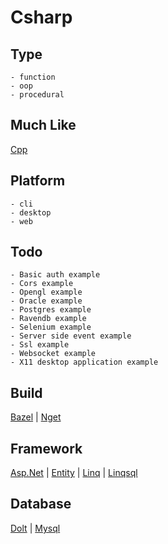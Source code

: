 # Csharp

## Type
	- function
	- oop
	- procedural
## Much Like
[Cpp](CPP.md)
## Platform
	- cli
	- desktop
	- web
## Todo
	- Basic auth example
	- Cors example
	- Opengl example
	- Oracle example
	- Postgres example
	- Ravendb example
	- Selenium example
	- Server side event example
	- Ssl example
	- Websocket example
	- X11 desktop application example
## Build
[Bazel](https://github.com/bearddan2000?tab=repositories&q=csharp+bazel&type=&language=&sort=) | [Nget](https://github.com/bearddan2000?tab=repositories&q=csharp+nget&type=&language=&sort=)
## Framework
[Asp.Net](https://github.com/bearddan2000?tab=repositories&q=csharp+asp.net&type=&language=&sort=) | [Entity](https://github.com/bearddan2000?tab=repositories&q=csharp+entity&type=&language=&sort=) | [Linq](https://github.com/bearddan2000?tab=repositories&q=csharp+linq&type=&language=&sort=) | [Linqsql](https://github.com/bearddan2000?tab=repositories&q=csharp+linqsql&type=&language=&sort=)
## Database
[Dolt](https://github.com/bearddan2000?tab=repositories&q=csharp+dolt&type=&language=&sort=) | [Mysql](https://github.com/bearddan2000?tab=repositories&q=csharp+mysql&type=&language=&sort=)